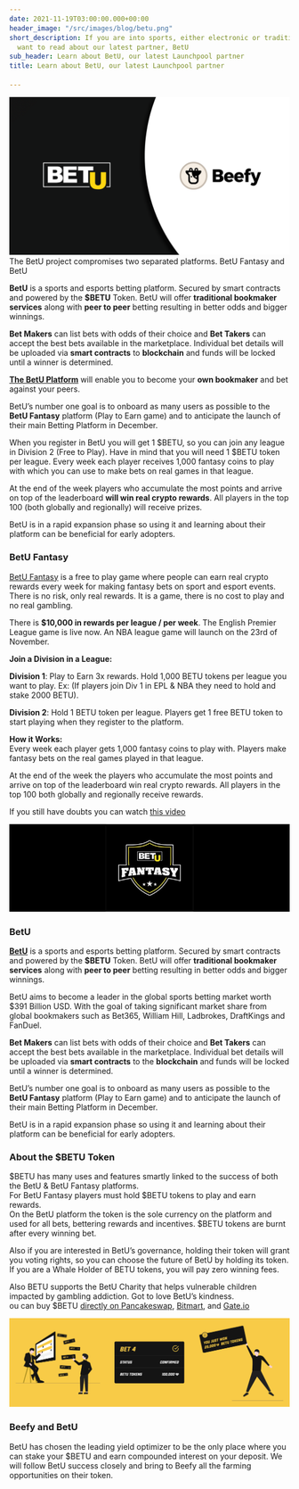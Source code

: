 ```yaml
---
date: 2021-11-19T03:00:00.000+00:00
header_image: "/src/images/blog/betu.png"
short_description: If you are into sports, either electronic or traditional, you will
  want to read about our latest partner, BetU
sub_header: Learn about BetU, our latest Launchpool partner
title: Learn about BetU, our latest Launchpool partner

---
```

![](/src/images/blog/betu.png)  
The BetU project compromises two separated platforms. BetU Fantasy and BetU

**BetU** is a sports and esports betting platform. Secured by smart contracts and powered by the **$BETU** Token. BetU will offer **traditional bookmaker services** along with **peer to peer** betting resulting in better odds and bigger winnings.

**Bet Makers** can list bets with odds of their choice and **Bet Takers** can accept the best bets available in the marketplace. Individual bet details will be uploaded via **smart contracts** to **blockchain** and funds will be locked until a winner is determined.

[**The BetU Platform**](https://www.betu.io) will enable you to become your **own bookmaker** and bet against your peers.

BetU’s number one goal is to onboard as many users as possible to the **BetU Fantasy** platform (Play to Earn game) and to anticipate the launch of their main Betting Platform in December.

When you register in BetU you will get 1 $BETU, so you can join any league in Division 2 (Free to Play). Have in mind that you will need 1 $BETU token per league. Every week each player receives 1,000 fantasy coins to play with which you can use to make bets on real games in that league.

At the end of the week players who accumulate the most points and arrive on top of the leaderboard **will win real crypto rewards**. All players in the top 100 (both globally and regionally) will receive prizes.

BetU is in a rapid expansion phase so using it and learning about their platform can be beneficial for early adopters.

### BetU Fantasy

[BetU Fantasy](http://www.betufantasy.com) is a free to play game where people can earn real crypto rewards every week for making fantasy bets on sport and esport events. There is no risk, only real rewards. It is a game, there is no cost to play and no real gambling.

There is **$10,000 in rewards per league / per week**. The English Premier League game is live now. An NBA league game will launch on the 23rd of November.

**Join a Division in a League:**

**Division 1**: Play to Earn 3x rewards. Hold 1,000 BETU tokens per league you want to play. Ex: (If players join Div 1 in EPL & NBA they need to hold and stake 2000 BETU).

**Division 2**: Hold 1 BETU token per league. Players get 1 free BETU token to start playing when they register to the platform.

**How it Works:**  
Every week each player gets 1,000 fantasy coins to play with. Players make fantasy bets on the real games played in that league.

At the end of the week the players who accumulate the most points and arrive on top of the leaderboard win real crypto rewards. All players in the top 100 both globally and regionally receive rewards.

If you still have doubts you can watch [this video](https://youtu.be/OHUo-F5nGg8)

![](/src/images/blog/2.jpeg)

### BetU

[**BetU**](http://www.betu.io) is a sports and esports betting platform. Secured by smart contracts and powered by the **$BETU** Token. BetU will offer **traditional bookmaker services** along with **peer to peer** betting resulting in better odds and bigger winnings.

BetU aims to become a leader in the global sports betting market worth $391 Billion USD. With the goal of taking significant market share from global bookmakers such as Bet365, William Hill, Ladbrokes, DraftKings and FanDuel.

**Bet Makers** can list bets with odds of their choice and **Bet Takers** can accept the best bets available in the marketplace. Individual bet details will be uploaded via **smart contracts** to the **blockchain** and funds will be locked until a winner is determined.

BetU’s number one goal is to onboard as many users as possible to the **BetU Fantasy** platform (Play to Earn game) and to anticipate the launch of their main Betting Platform in December.

BetU is in a rapid expansion phase so using it and learning about their platform can be beneficial for early adopters.

### About the $BETU Token

$BETU has many uses and features smartly linked to the success of both the BetU & BetU Fantasy platforms.  
For BetU Fantasy players must hold $BETU tokens to play and earn rewards.  
On the BetU platform the token is the sole currency on the platform and used for all bets, bettering rewards and incentives. $BETU tokens are burnt after every winning bet.

Also if you are interested in BetU’s governance, holding their token will grant you voting rights, so you can choose the future of BetU by holding its token. If you are a Whale Holder of BETU tokens, you will pay zero winning fees.

Also BETU supports the BetU Charity that helps vulnerable children impacted by gambling addiction. Got to love BetU’s kindness.  
ou can buy $BETU [directly on Pancakeswap](https://pancakeswap.finance/info/token/0x0df1b3f30865c5b324797f8db9d339514cac4e94), [Bitmart](https://www.bitmart.com/trade/en?symbol=BETU_USDT&layout=basic), and [Gate.io](https://www.gate.io/trade/BETU_USDT)

![](/src/images/blog/1.png)

### Beefy and BetU

BetU has chosen the leading yield optimizer to be the only place where you can stake your $BETU and earn compounded interest on your deposit. We will follow BetU success closely and bring to Beefy all the farming opportunities on their token.